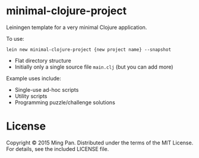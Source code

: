 # minimal-clojure-project

Leiningen template for a very minimal Clojure application.

To use:

```
lein new minimal-clojure-project {new project name} --snapshot
```

* Flat directory structure
* Initially only a single source file `main.clj` (but you can add more)

Example uses include:

* Single-use ad-hoc scripts
* Utility scripts
* Programming puzzle/challenge solutions

# License

Copyright © 2015 Ming Pan.
Distributed under the terms of the MIT License.
For details, see the included LICENSE file.
